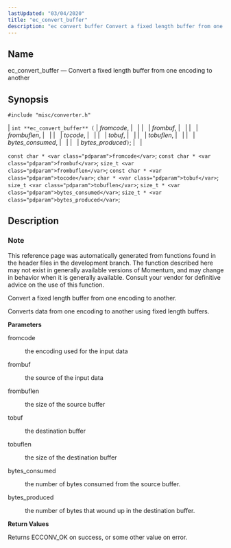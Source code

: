 ```yaml
---
lastUpdated: "03/04/2020"
title: "ec_convert_buffer"
description: "ec convert buffer Convert a fixed length buffer from one encoding to another int ec convert buffer fromcode frombuf frombuflen tocode tobuf tobuflen bytes consumed bytes produced const char fromcode const char frombuf size t frombuflen const char tocode char tobuf size t tobuflen size t bytes consumed size t..."
---
```


<a name="apis.ec_convert_buffer"></a> 
## Name

ec_convert_buffer — Convert a fixed length buffer from one encoding to another

## Synopsis

`#include "misc/converter.h"`

| `int **ec_convert_buffer** (` | <var class="pdparam">fromcode</var>, |   |
|   | <var class="pdparam">frombuf</var>, |   |
|   | <var class="pdparam">frombuflen</var>, |   |
|   | <var class="pdparam">tocode</var>, |   |
|   | <var class="pdparam">tobuf</var>, |   |
|   | <var class="pdparam">tobuflen</var>, |   |
|   | <var class="pdparam">bytes_consumed</var>, |   |
|   | <var class="pdparam">bytes_produced</var>`)`; |   |

`const char * <var class="pdparam">fromcode</var>`;
`const char * <var class="pdparam">frombuf</var>`;
`size_t <var class="pdparam">frombuflen</var>`;
`const char * <var class="pdparam">tocode</var>`;
`char * <var class="pdparam">tobuf</var>`;
`size_t <var class="pdparam">tobuflen</var>`;
`size_t * <var class="pdparam">bytes_consumed</var>`;
`size_t * <var class="pdparam">bytes_produced</var>`;<a name="idp47555168"></a> 
## Description

### Note

This reference page was automatically generated from functions found in the header files in the development branch. The function described here may not exist in generally available versions of Momentum, and may change in behavior when it is generally available. Consult your vendor for definitive advice on the use of this function.

Convert a fixed length buffer from one encoding to another.

Converts data from one encoding to another using fixed length buffers.

**<a name="idp47558576"></a> Parameters**

<dl class="variablelist">

<dt>fromcode</dt>

<dd>

the encoding used for the input data

</dd>

<dt>frombuf</dt>

<dd>

the source of the input data

</dd>

<dt>frombuflen</dt>

<dd>

the size of the source buffer

</dd>

<dt>tobuf</dt>

<dd>

the destination buffer

</dd>

<dt>tobuflen</dt>

<dd>

the size of the destination buffer

</dd>

<dt>bytes_consumed</dt>

<dd>

the number of bytes consumed from the source buffer.

</dd>

<dt>bytes_produced</dt>

<dd>

the number of bytes that wound up in the destination buffer.

</dd>

</dl>

**<a name="idp47572448"></a> Return Values**

Returns ECCONV_OK on success, or some other value on error.